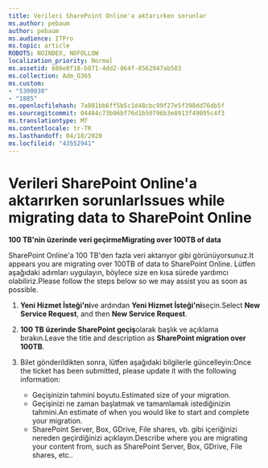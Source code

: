 ```yaml
---
title: Verileri SharePoint Online'a aktarırken sorunlar
ms.author: pebaum
author: pebaum
ms.audience: ITPro
ms.topic: article
ROBOTS: NOINDEX, NOFOLLOW
localization_priority: Normal
ms.assetid: 686e8f18-b871-4dd2-864f-8562947ab583
ms.collection: Adm_O365
ms.custom:
- "5300030"
- "1885"
ms.openlocfilehash: 7a801bb6ff5b5c1d48cbc99f27e5f398dd76db5f
ms.sourcegitcommit: 04484c73b96bf76d1b50796b3e8913f49095c4f3
ms.translationtype: MT
ms.contentlocale: tr-TR
ms.lasthandoff: 04/18/2020
ms.locfileid: "43552941"
---
```

# <a name="issues-while-migrating-data-to-sharepoint-online"></a><span data-ttu-id="47737-102">Verileri SharePoint Online'a aktarırken sorunlar</span><span class="sxs-lookup"><span data-stu-id="47737-102">Issues while migrating data to SharePoint Online</span></span>

<span data-ttu-id="47737-103">**100 TB'nin üzerinde veri geçirme**</span><span class="sxs-lookup"><span data-stu-id="47737-103">**Migrating over 100TB of data**</span></span>

<span data-ttu-id="47737-104">SharePoint Online'a 100 TB'den fazla veri aktarıyor gibi görünüyorsunuz.</span><span class="sxs-lookup"><span data-stu-id="47737-104">It appears you are migrating over 100TB of data to SharePoint Online.</span></span> <span data-ttu-id="47737-105">Lütfen aşağıdaki adımları uygulayın, böylece size en kısa sürede yardımcı olabiliriz.</span><span class="sxs-lookup"><span data-stu-id="47737-105">Please follow the steps below so we may assist you as soon as possible.</span></span> 

1. <span data-ttu-id="47737-106">**Yeni Hizmet İsteği'ni**ve ardından **Yeni Hizmet İsteği'ni**seçin.</span><span class="sxs-lookup"><span data-stu-id="47737-106">Select **New Service Request**, and then **New Service Request**.</span></span> 
2. <span data-ttu-id="47737-107">**100 TB üzerinde SharePoint geçiş**olarak başlık ve açıklama bırakın.</span><span class="sxs-lookup"><span data-stu-id="47737-107">Leave the title and description as **SharePoint migration over 100TB**.</span></span>
3. <span data-ttu-id="47737-108">Bilet gönderildikten sonra, lütfen aşağıdaki bilgilerle güncelleyin:</span><span class="sxs-lookup"><span data-stu-id="47737-108">Once the ticket has been submitted, please update it with the following information:</span></span> 

    - <span data-ttu-id="47737-109">Geçişinizin tahmini boyutu.</span><span class="sxs-lookup"><span data-stu-id="47737-109">Estimated size of your migration.</span></span>
    - <span data-ttu-id="47737-110">Geçişinizi ne zaman başlatmak ve tamamlamak istediğinizin tahmini.</span><span class="sxs-lookup"><span data-stu-id="47737-110">An estimate of when you would like to start and complete your migration.</span></span>
    - <span data-ttu-id="47737-111">SharePoint Server, Box, GDrive, File shares, vb. gibi içeriğinizi nereden geçirdiğinizi açıklayın.</span><span class="sxs-lookup"><span data-stu-id="47737-111">Describe where you are migrating your content from, such as SharePoint Server, Box, GDrive, File shares, etc..</span></span>
